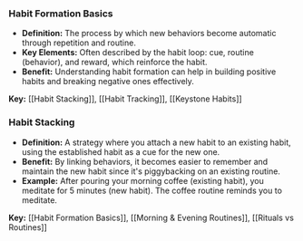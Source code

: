 ### Habit Formation Basics

- **Definition:** The process by which new behaviors become automatic through repetition and routine.
- **Key Elements:** Often described by the habit loop: cue, routine (behavior), and reward, which reinforce the habit.
- **Benefit:** Understanding habit formation can help in building positive habits and breaking negative ones effectively.

**Key:** [[Habit Stacking]], [[Habit Tracking]], [[Keystone Habits]]

### Habit Stacking

- **Definition:** A strategy where you attach a new habit to an existing habit, using the established habit as a cue for the new one.
- **Benefit:** By linking behaviors, it becomes easier to remember and maintain the new habit since it's piggybacking on an existing routine.
- **Example:** After pouring your morning coffee (existing habit), you meditate for 5 minutes (new habit). The coffee routine reminds you to meditate.

**Key:** [[Habit Formation Basics]], [[Morning & Evening Routines]], [[Rituals vs Routines]]